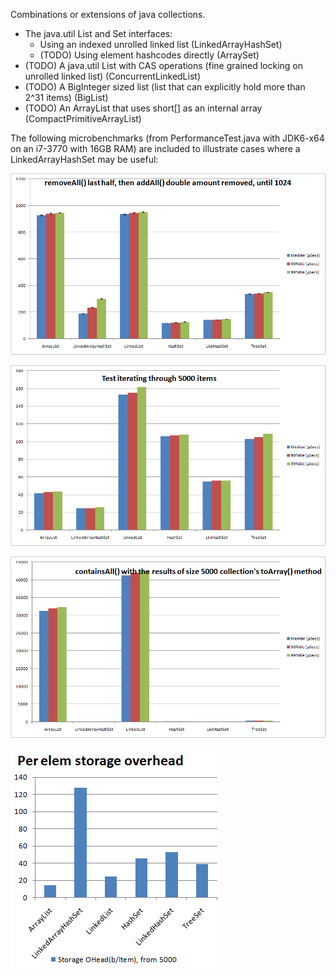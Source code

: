 Combinations or extensions of java collections.

 - The java.util List and Set interfaces:
   - Using an indexed unrolled linked list (LinkedArrayHashSet)
   - (TODO) Using element hashcodes directly (ArraySet)
 - (TODO) A java.util List with CAS operations (fine grained locking on unrolled linked list) (ConcurrentLinkedList)
 - (TODO) A BigInteger sized list (list that can explicitly hold more than 2^31 items) (BigList)
 - (TODO) An ArrayList<Short> that uses short[] as an internal array (CompactPrimitiveArrayList)

The following microbenchmarks (from PerformanceTest.java with JDK6-x64 on an i7-3770 with 16GB RAM) are
included to illustrate cases where a LinkedArrayHashSet may be useful:

![Removing and Adding](data/RemoveAdd.png)

![Iterating](data/Iterating.png)

![containsAll from toArray](data/ContainsAllToArray.png)

![Storage Overhead](data/Storage.png)